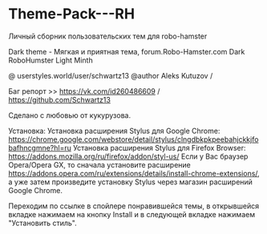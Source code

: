 # Theme-Pack---RH
Личный сборник пользовательских тем для robo-hamster

Dark theme - Мягкая и приятная тема, forum.Robo-Hamster.com
Dark RoboHumster Light Minth

@ userstyles.world/user/schwartz13
@author       Aleks Kutuzov / 

Баг репорт >> https://vk.com/id260486609 / https://github.com/Schwartz13

Сделано с любовью от кукурузова.

Установка: 
Установка расширения Stylus для Google Chrome: https://chrome.google.com/webstore/detail/stylus/clngdbkpkpeebahjckkjfobafhncgmne?hl=ru
Установка расширения Stylus для Firefox Browser: https://addons.mozilla.org/ru/firefox/addon/styl-us/
Если у Вас браузер Opera/Opera GX, то сначала установите расширение https://addons.opera.com/ru/extensions/details/install-chrome-extensions/, а уже затем произведите установку Stylus через магазин расширений Google Chrome.

Переходим по ссылке в спойлере понравившейся темы, в открывшейся вкладке нажимаем на кнопку Install и в следующей вкладке нажимаем "Установить стиль".
